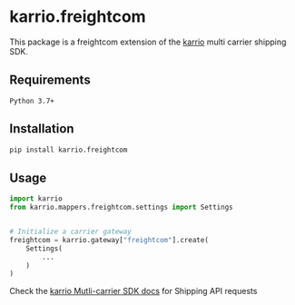 # karrio.freightcom

This package is a freightcom extension of the [karrio](https://pypi.org/project/karrio) multi carrier shipping SDK.

## Requirements

`Python 3.7+`

## Installation

```bash
pip install karrio.freightcom
```

## Usage

```python
import karrio
from karrio.mappers.freightcom.settings import Settings


# Initialize a carrier gateway
freightcom = karrio.gateway["freightcom"].create(
    Settings(
        ...
    )
)
```

Check the [karrio Mutli-carrier SDK docs](https://docs.karrio.io) for Shipping API requests
